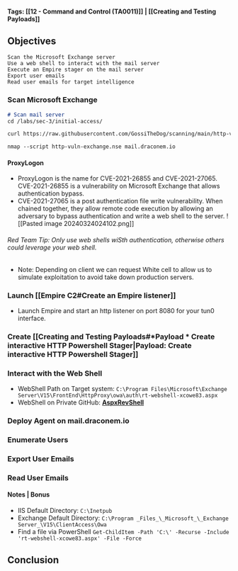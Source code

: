 #### Tags: [[12 - Command and Control (TA0011)]] | [[Creating and Testing Payloads]]
## Objectives

    Scan the Microsoft Exchange server
    Use a web shell to interact with the mail server
    Execute an Empire stager on the mail server
    Export user emails
    Read user emails for target intelligence
### Scan Microsoft Exchange
```markdown
# Scan mail server
cd /labs/sec-3/initial-access/

curl https://raw.githubusercontent.com/GossiTheDog/scanning/main/http-vuln-exchange.nse -o http-vuln-exchange.nse

nmap --script http-vuln-exchange.nse mail.draconem.io
```
#### ProxyLogon
- ProxyLogon is the name for CVE-2021-26855 and CVE-2021-27065. CVE-2021-26855 is a vulnerability on Microsoft Exchange that allows authentication bypass. 
- CVE-2021-27065 is a post authentication file write vulnerability. When chained together, they allow remote code execution by allowing an adversary to bypass authentication and write a web shell to the server.
![[Pasted image 20240324024102.png]]
###### Red Team Tip: Only use web shells wiSth authentication, otherwise others could leverage your web shell.
- Note: Depending on client we can request White cell to allow us to simulate exploitation to avoid take down production servers.

### Launch [[Empire C2#Create an Empire listener]]
- Launch Empire and start an http listener on port 8080 for your tun0 interface. 

### Create [[Creating and Testing Payloads#*Payload * Create interactive HTTP Powershell Stager|Payload: Create interactive HTTP Powershell Stager]]


### Interact with the Web Shell

- WebShell Path on Target system: `C:\Program Files\Microsoft\Exchange Server\V15\FrontEnd\HttpProxy\owa\auth\rt-webshell-xcowe83.aspx`
- WebShell on Private GitHub: [**AspxRevShell**](https://github.com/raghavtalwar/Arsenal/tree/main/AspxRevShell)

### Deploy Agent on mail.draconem.io


### Enumerate Users


### Export User Emails


### Read User Emails


#### Notes | Bonus
- IIS Default Directory: `C:\Inetpub`
- Exchange Default Directory: `C:\Program _Files_\_Microsoft_\_Exchange Server_\V15\ClientAccess\Owa`
- Find a file via PowerShell `Get-ChildItem -Path 'C:\' -Recurse -Include 'rt-webshell-xcowe83.aspx' -File -Force`


## Conclusion